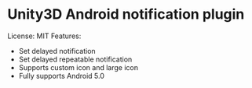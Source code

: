 Unity3D Android notification plugin
=====
License: MIT
Features:
* Set delayed notification
* Set delayed repeatable notification
* Supports custom icon and large icon
* Fully supports Android 5.0
